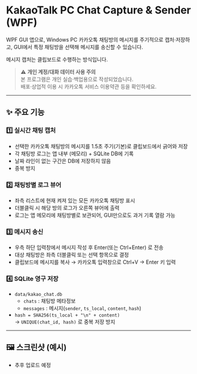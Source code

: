 # KakaoTalk PC Chat Capture & Sender (WPF)

WPF GUI 앱으로, Windows PC 카카오톡 채팅방의 메시지를 주기적으로 캡처·저장하고, GUI에서 특정 채팅방을 선택해 메시지를 송신할 수 있습니다.

메시지 캡처는 클립보드로 수행하는 방식입니다.

> ⚠️ **개인 계정/대화 데이터 사용 주의**  
> 본 프로그램은 개인 실습·백업용으로 작성되었습니다.  
> 배포·상업적 이용 시 카카오톡 서비스 이용약관 등을 확인하세요.

---

## ✨ 주요 기능

### 1️⃣ 실시간 채팅 캡처
- 선택한 카카오톡 채팅방의 메시지를 1.5초 주기(기본)로 클립보드에서 긁어와 저장
- 각 채팅방 로그는 앱 내부 (메모리) + SQLite DB에 기록
- 날짜 라인이 없는 구간은 DB에 저장하지 않음
- 중복 방지

### 2️⃣ 채팅방별 로그 뷰어
- 좌측 리스트에 현재 켜져 있는 모든 카카오톡 채팅방 표시
- 더블클릭 시 해당 방의 로그가 오른쪽 뷰어에 출력
- 로그는 앱 메모리에 채팅방별로 보관되어, GUI만으로도 과거 기록 열람 가능

### 3️⃣ 메시지 송신
- 우측 하단 입력창에서 메시지 작성 후 Enter(또는 Ctrl+Enter) 로 전송
- 대상 채팅방은 좌측 더블클릭 또는 선택 항목으로 결정
- 클립보드에 메시지를 복사 → 카카오톡 입력창으로 Ctrl+V → Enter 키 입력

### 4️⃣ SQLite 영구 저장
- `data/kakao_chat.db`  
  - `chats` : 채팅방 메타정보
  - `messages` : 메시지(`sender`, `ts_local`, `content`, `hash`)
- `hash = SHA256(ts_local + "\n" + content)`  
  → `UNIQUE(chat_id, hash)` 로 중복 저장 방지

---

## 🖼️ 스크린샷 (예시)
- 추후 업로드 예정
